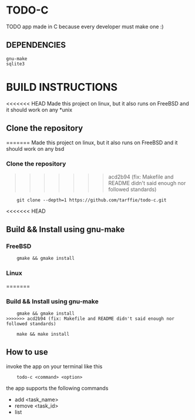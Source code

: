 # TODO-C

TODO app made in C because every developer must make one :)

## DEPENDENCIES
```
gnu-make
sqlite3
```

# BUILD INSTRUCTIONS

<<<<<<< HEAD
Made this project on linux, but it also runs on FreeBSD and it should work on any *unix

## Clone the repository
=======
Made this project on linux, but it also runs on FreeBSD and it should work on any bsd

### Clone the repository
>>>>>>> acd2b94 (fix: Makefile and README didn't said enough nor followed standards)

```
    git clone --depth=1 https://github.com/tarffie/todo-c.git
```

<<<<<<< HEAD
## Build && Install using gnu-make

### FreeBSD
```
    gmake && gmake install
```
### Linux
=======
### Build && Install using gnu-make

```FreeBSD
    gmake && gmake install
>>>>>>> acd2b94 (fix: Makefile and README didn't said enough nor followed standards)
```
```Linux
    make && make install
```

## How to use

invoke the app on your terminal like this

```
    todo-c <command> <option>
```

the app supports the following commands

- add <task_name>
- remove <task_id>
- list
